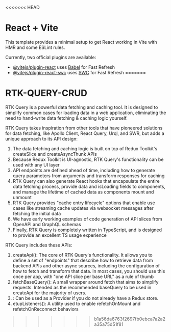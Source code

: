 <<<<<<< HEAD
# React + Vite

This template provides a minimal setup to get React working in Vite with HMR and some ESLint rules.

Currently, two official plugins are available:

- [@vitejs/plugin-react](https://github.com/vitejs/vite-plugin-react/blob/main/packages/plugin-react/README.md) uses [Babel](https://babeljs.io/) for Fast Refresh
- [@vitejs/plugin-react-swc](https://github.com/vitejs/vite-plugin-react-swc) uses [SWC](https://swc.rs/) for Fast Refresh
=======
# RTK-QUERY-CRUD
RTK Query is a powerful data fetching and caching tool. It is designed to simplify common cases for loading data in a web application, eliminating the need to hand-write data fetching &amp; caching logic yourself.

RTK Query takes inspiration from other tools that have pioneered solutions for data fetching, like Apollo Client, React Query, Urql, and SWR, but adds a unique approach to its API design:

1) The data fetching and caching logic is built on top of Redux Toolkit's createSlice and createAsyncThunk APIs
2) Because Redux Toolkit is UI-agnostic, RTK Query's functionality can be used with any UI layer
3) API endpoints are defined ahead of time, including how to generate query parameters from arguments and transform responses for caching
4) RTK Query can also generate React hooks that encapsulate the entire data fetching process, provide data and isLoading fields to components, and manage the lifetime of cached data as components mount and unmount
5) RTK Query provides "cache entry lifecycle" options that enable use cases like streaming cache updates via websocket messages after fetching the initial data
6) We have early working examples of code generation of API slices from OpenAPI and GraphQL schemas
7) Finally, RTK Query is completely written in TypeScript, and is designed to provide an excellent TS usage experience

  RTK Query includes these APIs:

1) createApi(): The core of RTK Query's functionality. It allows you to define a set of "endpoints" that describe how to retrieve data from backend APIs and other async sources, including the configuration of how to fetch and transform that data. In most cases, you should use this once per app, with "one API slice per base URL" as a rule of thumb
2)  fetchBaseQuery(): A small wrapper around fetch that aims to simplify requests. Intended as the recommended baseQuery to be used in createApi for the majority of users.
3)  <ApiProvider />: Can be used as a Provider if you do not already have a Redux store.
4)  etupListeners(): A utility used to enable refetchOnMount and refetchOnReconnect behaviors
>>>>>>> b1a56da6763f2697fb0ebca7a2a2a35a75d51f81
